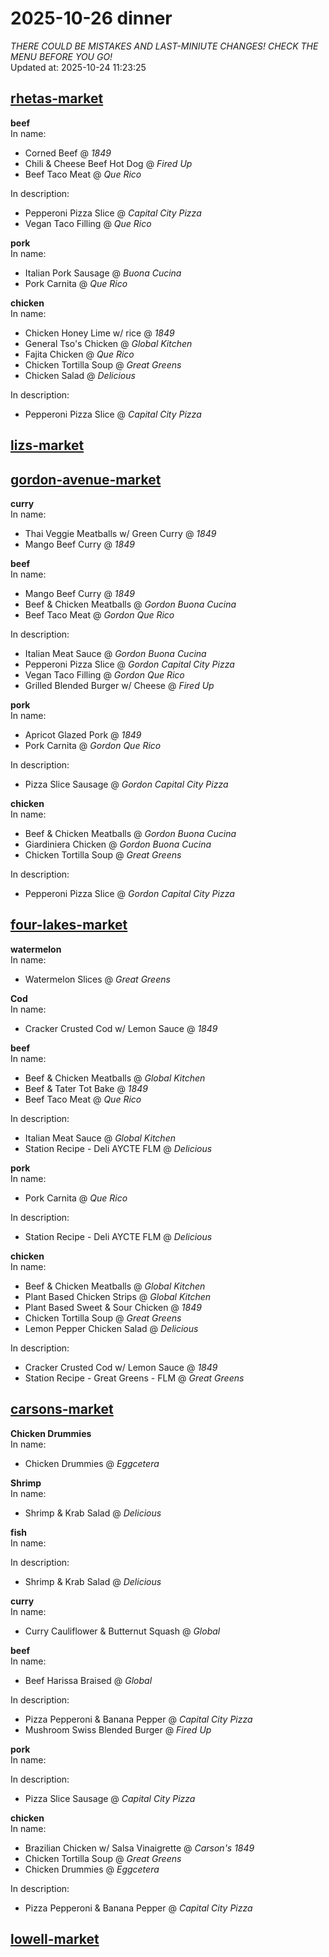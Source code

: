# 2025-10-26 dinner  
*THERE COULD BE MISTAKES AND LAST-MINIUTE CHANGES! CHECK THE MENU BEFORE YOU GO!*  
Updated at: 2025-10-24 11:23:25  
## [rhetas-market](https://wisc-housingdining.nutrislice.com/menu/rhetas-market/dinner/2025-10-26)  
**beef**  
In name:   
 - Corned Beef @ *1849*  
 - Chili & Cheese Beef Hot Dog @ *Fired Up*  
 - Beef Taco Meat @ *Que Rico*  
  
In description:   
 - Pepperoni Pizza Slice @ *Capital City Pizza*  
 - Vegan Taco Filling @ *Que Rico*  
  
**pork**  
In name:   
 - Italian Pork Sausage @ *Buona Cucina*  
 - Pork Carnita @ *Que Rico*  
  
**chicken**  
In name:   
 - Chicken Honey Lime w/ rice @ *1849*  
 - General Tso's Chicken @ *Global Kitchen*  
 - Fajita Chicken @ *Que Rico*  
 - Chicken Tortilla Soup @ *Great Greens*  
 - Chicken Salad @ *Delicious*  
  
In description:   
 - Pepperoni Pizza Slice @ *Capital City Pizza*  
  
## [lizs-market](https://wisc-housingdining.nutrislice.com/menu/lizs-market/dinner/2025-10-26)  
## [gordon-avenue-market](https://wisc-housingdining.nutrislice.com/menu/gordon-avenue-market/dinner/2025-10-26)  
**curry**  
In name:   
 - Thai Veggie Meatballs w/ Green Curry @ *1849*  
 - Mango Beef Curry @ *1849*  
  
**beef**  
In name:   
 - Mango Beef Curry @ *1849*  
 - Beef & Chicken Meatballs @ *Gordon Buona Cucina*  
 - Beef Taco Meat @ *Gordon Que Rico*  
  
In description:   
 - Italian Meat Sauce @ *Gordon Buona Cucina*  
 - Pepperoni Pizza Slice @ *Gordon Capital City Pizza*  
 - Vegan Taco Filling @ *Gordon Que Rico*  
 - Grilled Blended Burger w/ Cheese @ *Fired Up*  
  
**pork**  
In name:   
 - Apricot Glazed Pork @ *1849*  
 - Pork Carnita @ *Gordon Que Rico*  
  
In description:   
 - Pizza Slice Sausage @ *Gordon Capital City Pizza*  
  
**chicken**  
In name:   
 - Beef & Chicken Meatballs @ *Gordon Buona Cucina*  
 - Giardiniera Chicken @ *Gordon Buona Cucina*  
 - Chicken Tortilla Soup @ *Great Greens*  
  
In description:   
 - Pepperoni Pizza Slice @ *Gordon Capital City Pizza*  
  
## [four-lakes-market](https://wisc-housingdining.nutrislice.com/menu/four-lakes-market/dinner/2025-10-26)  
**watermelon**  
In name:   
 - Watermelon Slices @ *Great Greens*  
  
**Cod**  
In name:   
 - Cracker Crusted Cod w/ Lemon Sauce @ *1849*  
  
**beef**  
In name:   
 - Beef & Chicken Meatballs @ *Global Kitchen*  
 - Beef & Tater Tot Bake @ *1849*  
 - Beef Taco Meat @ *Que Rico*  
  
In description:   
 - Italian Meat Sauce @ *Global Kitchen*  
 - Station Recipe - Deli  AYCTE FLM @ *Delicious*  
  
**pork**  
In name:   
 - Pork Carnita @ *Que Rico*  
  
In description:   
 - Station Recipe - Deli  AYCTE FLM @ *Delicious*  
  
**chicken**  
In name:   
 - Beef & Chicken Meatballs @ *Global Kitchen*  
 - Plant Based Chicken Strips @ *Global Kitchen*  
 - Plant Based Sweet & Sour Chicken @ *1849*  
 - Chicken Tortilla Soup @ *Great Greens*  
 - Lemon Pepper Chicken Salad @ *Delicious*  
  
In description:   
 - Cracker Crusted Cod w/ Lemon Sauce @ *1849*  
 - Station Recipe - Great Greens - FLM @ *Great Greens*  
  
## [carsons-market](https://wisc-housingdining.nutrislice.com/menu/carsons-market/dinner/2025-10-26)  
**Chicken Drummies**  
In name:   
 - Chicken Drummies @ *Eggcetera*  
  
**Shrimp**  
In name:   
 - Shrimp & Krab Salad @ *Delicious*  
  
**fish**  
In name:   
  
In description:   
 - Shrimp & Krab Salad @ *Delicious*  
  
**curry**  
In name:   
 - Curry Cauliflower & Butternut Squash @ *Global*  
  
**beef**  
In name:   
 - Beef Harissa Braised @ *Global*  
  
In description:   
 - Pizza Pepperoni & Banana Pepper @ *Capital City Pizza*  
 - Mushroom Swiss Blended Burger @ *Fired Up*  
  
**pork**  
In name:   
  
In description:   
 - Pizza Slice Sausage @ *Capital City Pizza*  
  
**chicken**  
In name:   
 - Brazilian Chicken w/ Salsa Vinaigrette @ *Carson's 1849*  
 - Chicken Tortilla Soup @ *Great Greens*  
 - Chicken Drummies @ *Eggcetera*  
  
In description:   
 - Pizza Pepperoni & Banana Pepper @ *Capital City Pizza*  
  
## [lowell-market](https://wisc-housingdining.nutrislice.com/menu/lowell-market/dinner/2025-10-26)  
  
